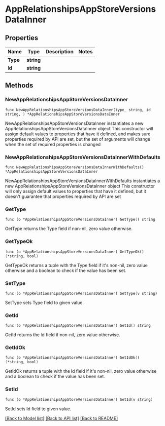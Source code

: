 # AppRelationshipsAppStoreVersionsDataInner

## Properties

Name | Type | Description | Notes
------------ | ------------- | ------------- | -------------
**Type** | **string** |  | 
**Id** | **string** |  | 

## Methods

### NewAppRelationshipsAppStoreVersionsDataInner

`func NewAppRelationshipsAppStoreVersionsDataInner(type_ string, id string, ) *AppRelationshipsAppStoreVersionsDataInner`

NewAppRelationshipsAppStoreVersionsDataInner instantiates a new AppRelationshipsAppStoreVersionsDataInner object
This constructor will assign default values to properties that have it defined,
and makes sure properties required by API are set, but the set of arguments
will change when the set of required properties is changed

### NewAppRelationshipsAppStoreVersionsDataInnerWithDefaults

`func NewAppRelationshipsAppStoreVersionsDataInnerWithDefaults() *AppRelationshipsAppStoreVersionsDataInner`

NewAppRelationshipsAppStoreVersionsDataInnerWithDefaults instantiates a new AppRelationshipsAppStoreVersionsDataInner object
This constructor will only assign default values to properties that have it defined,
but it doesn't guarantee that properties required by API are set

### GetType

`func (o *AppRelationshipsAppStoreVersionsDataInner) GetType() string`

GetType returns the Type field if non-nil, zero value otherwise.

### GetTypeOk

`func (o *AppRelationshipsAppStoreVersionsDataInner) GetTypeOk() (*string, bool)`

GetTypeOk returns a tuple with the Type field if it's non-nil, zero value otherwise
and a boolean to check if the value has been set.

### SetType

`func (o *AppRelationshipsAppStoreVersionsDataInner) SetType(v string)`

SetType sets Type field to given value.


### GetId

`func (o *AppRelationshipsAppStoreVersionsDataInner) GetId() string`

GetId returns the Id field if non-nil, zero value otherwise.

### GetIdOk

`func (o *AppRelationshipsAppStoreVersionsDataInner) GetIdOk() (*string, bool)`

GetIdOk returns a tuple with the Id field if it's non-nil, zero value otherwise
and a boolean to check if the value has been set.

### SetId

`func (o *AppRelationshipsAppStoreVersionsDataInner) SetId(v string)`

SetId sets Id field to given value.



[[Back to Model list]](../README.md#documentation-for-models) [[Back to API list]](../README.md#documentation-for-api-endpoints) [[Back to README]](../README.md)


